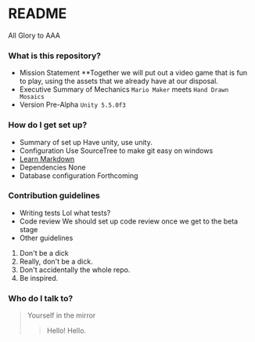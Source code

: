 # README #

All Glory to AAA

### What is this repository? ###

* Mission Statement
**Together we will put out a video game that is fun to play, using the assets that we already have at our disposal.
* Executive Summary of Mechanics
`Mario Maker` meets `Hand Drawn Mosaics`
* Version
Pre-Alpha
`Unity 5.5.0f3`

### How do I get set up? ###

* Summary of set up
Have unity, use unity.
* Configuration
Use SourceTree to make git easy on windows
* [Learn Markdown](https://bitbucket.org/tutorials/markdowndemo)
* Dependencies
None
* Database configuration
Forthcoming


### Contribution guidelines ###

* Writing tests
Lol what tests?
* Code review
We should set up code review once we get to the beta stage
* Other guidelines
1. Don't be a dick
2. Really, don't be a dick.
3. Don't accidentally the whole repo.
4. Be inspired.

### Who do I talk to? ###

> Yourself in the mirror
>> Hello!
> Hello.